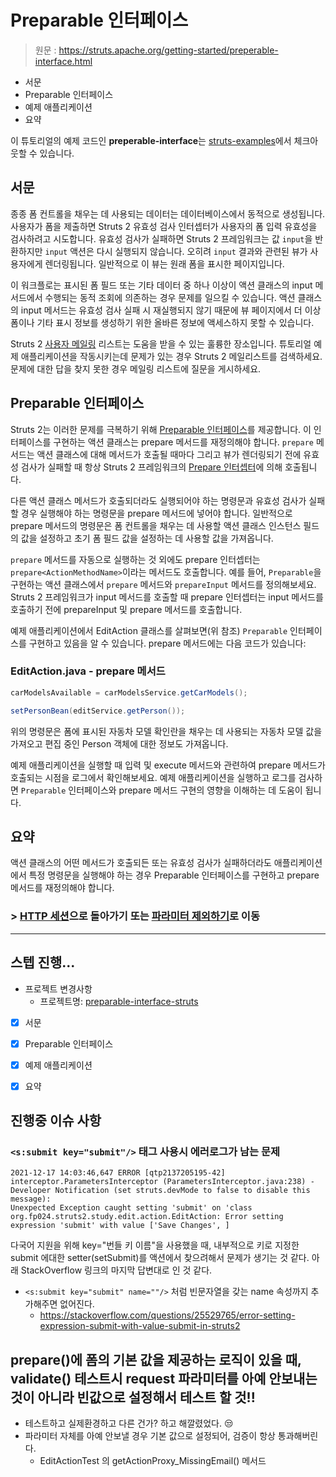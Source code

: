 # Preparable 인터페이스

> 원문 : https://struts.apache.org/getting-started/preperable-interface.html

* 서문
* Preparable 인터페이스
* 예제 애플리케이션
* 요약


이 튜토리얼의 예제 코드인 **preperable-interface**는 [struts-examples](https://github.com/apache/struts-examples)에서 체크아웃할 수 있습니다.



## 서문

종종 폼 컨트롤을 채우는 데 사용되는 데이터는 데이터베이스에서 동적으로 생성됩니다. 사용자가 폼을 제출하면 Struts 2 유효성 검사 인터셉터가 사용자의 폼 입력 유효성을 검사하려고 시도합니다. 유효성 검사가 실패하면 Struts 2 프레임워크는 값 `input`을 반환하지만 `input` 액션은 다시 실행되지 않습니다. 오히려 `input` 결과와 관련된 뷰가 사용자에게 렌더링됩니다. 일반적으로 이 뷰는 원래 폼을 표시한 페이지입니다.

이 워크플로는 표시된 폼 필드 또는 기타 데이터 중 하나 이상이 액션 클래스의 input 메서드에서 수행되는 동적 조회에 의존하는 경우 문제를 일으킬 수 있습니다. 액션 클래스의 input 메서드는 유효성 검사 실패 시 재실행되지 않기 때문에 뷰 페이지에서 더 이상 폼이나 기타 표시 정보를 생성하기 위한 올바른 정보에 액세스하지 못할 수 있습니다.

Struts 2 [사용자 메일링](http://struts.apache.org/mail.html) 리스트는 도움을 받을 수 있는 훌륭한 장소입니다. 튜토리얼 예제 애플리케이션을 작동시키는데 문제가 있는 경우 Struts 2 메일리스트를 검색하세요. 문제에 대한 답을 찾지 못한 경우 메일링 리스트에 질문을 게시하세요.





## Preparable 인터페이스

Struts 2는 이러한 문제를 극복하기 위해 [Preparable 인터페이스](https://struts.apache.org/maven/struts2-core/apidocs/com/opensymphony/xwork2/Preparable.html)를 제공합니다. 이 인터페이스를 구현하는 액션 클래스는 prepare 메서드를 재정의해야 합니다. `prepare` 메서드는 액션 클래스에 대해 메서드가 호출될 때마다 그리고 뷰가 렌더링되기 전에 유효성 검사가 실패할 때 항상 Struts 2 프레임워크의 [Prepare 인터셉터](https://struts.apache.org/core-developers/prepare-interceptor.html)에 의해 호출됩니다.

다른 액션 클래스 메서드가 호출되더라도 실행되어야 하는 명령문과 유효성 검사가 실패할 경우 실행해야 하는 명령문을 prepare 메서드에 넣어야 합니다. 일반적으로 prepare 메서드의 명령문은 폼 컨트롤을 채우는 데 사용할 액션 클래스 인스턴스 필드의 값을 설정하고 초기 폼 필드 값을 설정하는 데 사용할 값을 가져옵니다.

`prepare` 메서드를 자동으로 실행하는 것 외에도 prepare 인터셉터는 `prepare<ActionMethodName>`이라는 메서드도 호출합니다. 예를 들어, `Preparable`을 구현하는 액션 클래스에서 `prepare` 메서드와 `prepareInput` 메서드를 정의해보세요. Struts 2 프레임워크가 input 메서드를 호출할 때 prepare 인터셉터는 input 메서드를 호출하기 전에 prepareInput 및 prepare 메서드를 호출합니다.

예제 애플리케이션에서 EditAction 클래스를 살펴보면(위 참조) `Preparable` 인터페이스를 구현하고 있음을 알 수 있습니다. prepare 메서드에는 다음 코드가 있습니다:

### EditAction.java - prepare 메서드

```java
carModelsAvailable = carModelsService.getCarModels();

setPersonBean(editService.getPerson());
```

위의 명령문은 폼에 표시된 자동차 모델 확인란을 채우는 데 사용되는 자동차 모델 값을 가져오고 편집 중인 Person 객체에 대한 정보도 가져옵니다.

예제 애플리케이션을 실행할 때 입력 및 execute 메서드와 관련하여 prepare 메서드가 호출되는 시점을 로그에서 확인해보세요. 예제 애플리케이션을 실행하고 로그를 검사하면 `Preparable` 인터페이스와 prepare 메서드 구현의 영향을 이해하는 데 도움이 됩니다.





## 요약

액션 클래스의 어떤 메서드가 호출되든 또는 유효성 검사가 실패하더라도 애플리케이션에서 특정 명령문을 실행해야 하는 경우 Preparable 인터페이스를 구현하고 prepare 메서드를 재정의해야 합니다.



### >  [HTTP 세션](../http-session)으로 돌아가기 또는 [파라미터 제외하기](../annotations)로 이동

---



## 스텝 진행...

* 프로젝트 변경사항
  * 프로젝트명: [preparable-interface-struts](preparable-interface-struts) 
  
* [x] 서문

* [x] Preparable 인터페이스

* [x] 예제 애플리케이션

* [x] 요약

  

## 진행중 이슈 사항

### `<s:submit key="submit"/>` 태그 사용시 에러로그가 남는 문제

```
2021-12-17 14:03:46,647 ERROR [qtp2137205195-42] interceptor.ParametersInterceptor (ParametersInterceptor.java:238) - Developer Notification (set struts.devMode to false to disable this message):
Unexpected Exception caught setting 'submit' on 'class org.fp024.struts2.study.edit.action.EditAction: Error setting expression 'submit' with value ['Save Changes', ]
```

다국어 지원을 위해 key="번들 키 이름"을 사용했을 때, 내부적으로 키로 지정한 submit 에대한 setter(setSubmit)를 액션에서 찾으려해서 문제가 생기는 것 같다. 아래  StackOverflow 링크의 마지막 답변대로 인 것 같다.

* `<s:submit key="submit" name=""/>` 처럼 빈문자열을 갖는 name 속성까지 추가해주면 없어진다.
  * https://stackoverflow.com/questions/25529765/error-setting-expression-submit-with-value-submit-in-struts2



## prepare()에 폼의 기본 값을 제공하는 로직이 있을 때, validate() 테스트시 request 파라미터를 아예 안보내는 것이 아니라 빈값으로 설정해서 테스트 할 것!!

* 테스트하고 실제환경하고 다른 건가? 하고 해깔렸었다. 😒
* 파라미터 자체를 아예 안보낼 경우 기본 값으로 설정되어, 검증이 항상 통과해버린다.
  * EditActionTest 의 getActionProxy_MissingEmail() 메서드
